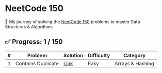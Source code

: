 # NeetCode 150

🚀 My journey of solving the [NeetCode 150](https://neetcode.io/practice) problems to master Data Structures & Algorithms.

## ✅ Progress: 1 / 150

| # | Problem | Solution | Difficulty | Category |
|--|---------|----------|------------|----------|
| 1 | Contains Duplicate | [Link](01-Arrays-and-Hashing/01_ContainsDuplicate.md) | Easy | Arrays & Hashing |
